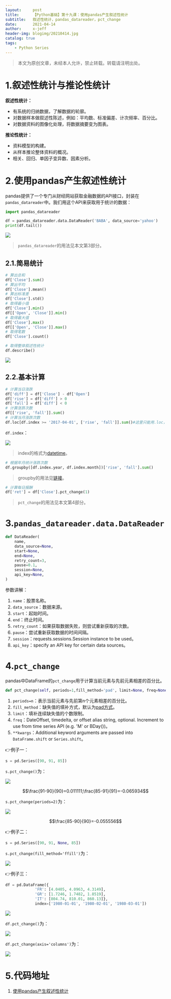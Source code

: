 ```yaml
---
layout:     post
title:      【Python基础】第十九课：使用pandas产生叙述性统计
subtitle:   叙述性统计，pandas_datareader，pct_change
date:       2021-04-14
author:     x-jeff
header-img: blogimg/20210414.jpg
catalog: true
tags:
    - Python Series
---
```

>本文为原创文章，未经本人允许，禁止转载。转载请注明出处。

# 1.叙述性统计与推论性统计

**叙述性统计：**

* 有系统的归纳数据，了解数据的轮廓。
* 对数据样本做叙述性陈述，例如：平均数、标准偏差、计次频率、百分比。
* 对数据资料的图像化处理，将数据摘要变为图表。

**推论性统计：**

* 资料模型的构建。
* 从样本推论整体资料的概况。
* 相关、回归、单因子变异数、因素分析。

# 2.使用pandas产生叙述性统计

pandas提供了一个专门从财经网站获取金融数据的API接口，封装在`pandas_datareader`中。我们用这个API来获取用于统计的数据：

```python
import pandas_datareader

df = pandas_datareader.data.DataReader('BABA', data_source='yahoo')
print(df.tail())
```

![](https://xjeffblogimg.oss-cn-beijing.aliyuncs.com/BLOGIMG/BlogImage/PythonSeries/Lesson19/19x1.png)

>`pandas_datareader`的用法见本文第3部分。

## 2.1.简易统计

```python
# 算出总和
df['Close'].sum()
# 算出平均
df['Close'].mean()
# 算出标准差
df['Close'].std()
# 取得最小值
df['Close'].min()
df[['Open', 'Close']].min()
# 取得最大值
df['Close'].max()
df[['Open', 'Close']].max()
# 取得笔数
df['Close'].count()
```

```python
# 取得整体叙述性统计
df.describe()
```

![](https://xjeffblogimg.oss-cn-beijing.aliyuncs.com/BLOGIMG/BlogImage/PythonSeries/Lesson19/19x2.png)

## 2.2.基本计算

```python
# 计算当日涨跌
df['diff'] = df['Close'] - df['Open']
df['rise'] = df['diff'] > 0
df['fall'] = df['diff'] < 0
# 计算涨跌次数
df[['rise', 'fall']].sum()
# 计算当月涨跌次数
df.loc[df.index >= '2017-04-01', ['rise', 'fall']].sum()#这里只能用.loc，不能用.iloc
```

`df.index`：

![](https://xjeffblogimg.oss-cn-beijing.aliyuncs.com/BLOGIMG/BlogImage/PythonSeries/Lesson19/19x3.png)

>index的格式为[datetime](http://shichaoxin.com/2020/08/19/Python基础-第十五课-处理时间格式资料/)。

```python
# 根据年月统计涨跌次数
df.groupby([df.index.year, df.index.month])['rise', 'fall'].sum()
```

>groupby的用法见[链接](http://shichaoxin.com/2020/02/23/Python基础-第十一课-处理缺失值/#3groupby和transform)。

```python
# 计算每日报酬
df['ret'] = df['Close'].pct_change(1)
```

>`pct_change`的用法见本文第4部分。

# 3.`pandas_datareader.data.DataReader`

```python
def DataReader(
    name,
    data_source=None,
    start=None,
    end=None,
    retry_count=3,
    pause=0.1,
    session=None,
    api_key=None,
)
```

参数讲解：

1. `name`：股票名称。
2. `data_source`：数据来源。
3. `start`：起始时间。
4. `end`：终止时间。
5. `retry_count`：如果获取数据失败，则尝试重新获取的次数。
6. `pause`：尝试重新获取数据的时间间隔。
7. `session`：requests.sessions.Session instance to be used。
8. `api_key`：specify an API key for certain data sources。

# 4.`pct_change`

pandas中DataFrame的`pct_change`用于计算当前元素与先前元素相差的百分比。

```python
def pct_change(self, periods=1,fill_method='pad', limit=None, freq=None,**kwargs)
```

1. `periods=n`：表示当前元素与先前第n个元素相差的百分比。
2. `fill_method`：缺失值的填补方式，默认为[pad方式](http://shichaoxin.com/2020/02/23/Python基础-第十一课-处理缺失值/#2214向前后填值)。
3. `limit`：填补连续缺失值的个数限制。
4. `freq`：DateOffset, timedelta, or offset alias string, optional. Increment to use from time series API (e.g. 'M' or BDay())。
5. `**kwargs`：Additional keyword arguments are passed into `DataFrame.shift` or `Series.shift`。

👉例子一：

```python
s = pd.Series([90, 91, 85])
```

`s.pct_change()`为：

![](https://xjeffblogimg.oss-cn-beijing.aliyuncs.com/BLOGIMG/BlogImage/PythonSeries/Lesson19/19x4.png)

$$\frac{91-90}{90}=0.011111;\frac{85-91}{91}=-0.065934$$

`s.pct_change(periods=2)`为：

![](https://xjeffblogimg.oss-cn-beijing.aliyuncs.com/BLOGIMG/BlogImage/PythonSeries/Lesson19/19x5.png)

$$\frac{85-90}{90}=-0.055556$$

👉例子二：

```python
s = pd.Series([90, 91, None, 85])
```

`s.pct_change(fill_method='ffill')`为：

![](https://xjeffblogimg.oss-cn-beijing.aliyuncs.com/BLOGIMG/BlogImage/PythonSeries/Lesson19/19x6.png)

👉例子三：

```python
df = pd.DataFrame({
             'FR': [4.0405, 4.0963, 4.3149],
             'GR': [1.7246, 1.7482, 1.8519],
             'IT': [804.74, 810.01, 860.13]},
             index=['1980-01-01', '1980-02-01', '1980-03-01'])
```

![](https://xjeffblogimg.oss-cn-beijing.aliyuncs.com/BLOGIMG/BlogImage/PythonSeries/Lesson19/19x7.png)

`df.pct_change()`为：

![](https://xjeffblogimg.oss-cn-beijing.aliyuncs.com/BLOGIMG/BlogImage/PythonSeries/Lesson19/19x8.png)

`df.pct_change(axis='columns')`为：

![](https://xjeffblogimg.oss-cn-beijing.aliyuncs.com/BLOGIMG/BlogImage/PythonSeries/Lesson19/19x9.png)

# 5.代码地址

1. [使用pandas产生叙述性统计](https://github.com/x-jeff/Python_Code_Demo/tree/master/Demo19)